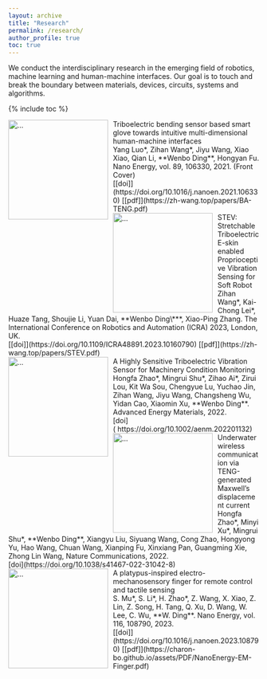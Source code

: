 ```yaml
---
layout: archive
title: "Research"
permalink: /research/
author_profile: true
toc: true
---
```


We conduct the interdisciplinary research in the emerging field of robotics, machine learning and human-machine interfaces. Our goal is to touch and break the boundary between materials, devices, circuits, systems and algorithms.

{% include toc %}

<!-- # Research Keywords -->

<!-- <br />
<img align="center" width="800" src="{{ site.url }}/images/WordCloudResearch.png" alt="...">
<br />
 -->
<!-- # Tactile sensing
<img align="left" width="200" style="margin-right: 10px" src="{{ site.url }}/images/research/ziwu_ICRA2024.gif" alt="...">
SATac: A Thermoluminescence Enabled Tactile Sensor for Concurrent Perception of Temperature, Pressure, and Shear<br />
Z. Song*, R. Yu*, X. Zhang, K. Sou, S. Mu, D. Peng, X. Zhang, **W. Ding**. The International Conference on Robotics and Automation (ICRA) 2024.<br />
[[paper]](https://arxiv.org/abs/2402.00585)<br /> -->

<img align="left" width="200" style="margin-right: 10px" src="{{ site.url }}/images/research/BA-TENG.gif" alt="...">
Triboelectric bending sensor based smart glove towards intuitive multi-dimensional human-machine interfaces<br />
Yang Luo*, Zihan Wang*, Jiyu Wang, Xiao Xiao, Qian Li, **Wenbo Ding**, Hongyan Fu. Nano Energy, vol. 89, 106330, 2021. (Front Cover)<br />
[[doi]](https://doi.org/10.1016/j.nanoen.2021.106330) [[pdf]](https://zh-wang.top/papers/BA-TENG.pdf)<br />

<img align="left" width="200" style="margin-right: 10px" src="{{ site.url }}/images/research/STEV.gif" alt="...">
STEV: Stretchable Triboelectric E-skin enabled Proprioceptive Vibration Sensing for Soft Robot<br />
Zihan Wang*, Kai-Chong Lei*, Huaze Tang, Shoujie Li, Yuan Dai, **Wenbo Ding\***, Xiao-Ping Zhang. The International Conference on Robotics and Automation (ICRA) 2023, London, UK.<br />
[[doi]](https://doi.org/10.1109/ICRA48891.2023.10160790) [[pdf]](https://zh-wang.top/papers/STEV.pdf)<br />

<img align="left" width="200" style="margin-right: 10px" src="{{ site.url }}/images/research/vs-teng.gif" alt="...">
A Highly Sensitive Triboelectric Vibration Sensor for Machinery Condition Monitoring <br />
Hongfa Zhao*, Mingrui Shu*, Zihao Ai*, Zirui Lou, Kit Wa Sou, Chengyue Lu, Yuchao Jin, Zihan Wang, Jiyu Wang, Changsheng Wu, Yidan Cao, Xiaomin Xu, **Wenbo Ding**. Advanced Energy Materials, 2022. <br />
[doi]( https://doi.org/10.1002/aenm.202201132)<br />

<img align="left" width="200" style="margin-right: 10px" src="{{ site.url }}/images/research/underwater.gif" alt="...">
Underwater wireless communication via TENG-generated Maxwell’s displacement current <br />
Hongfa Zhao*, Minyi Xu*, Mingrui Shu*, **Wenbo Ding**, Xiangyu Liu, Siyuang Wang, Cong Zhao, Hongyong Yu, Hao Wang, Chuan Wang, Xianping Fu, Xinxiang Pan, Guangming Xie, Zhong Lin Wang, Nature Communications, 2022. <br />
[doi](https://doi.org/10.1038/s41467-022-31042-8) <br />

<img align="left" width="200" style="margin-right: 10px" src="{{ site.url }}/images/research/EM-finger.gif" alt="...">
A platypus-inspired electro-mechanosensory finger for remote control and tactile sensing <br />
S. Mu*, S. Li*, H. Zhao*, Z. Wang, X. Xiao, Z. Lin, Z. Song, H. Tang, Q. Xu, D. Wang, W. Lee, C. Wu, **W. Ding**.  Nano Energy, vol. 116, 108790, 2023. <br />
[[doi]](https://doi.org/10.1016/j.nanoen.2023.108790) [[pdf]](https://charon-bo.github.io/assets/PDF/NanoEnergy-EM-Finger.pdf)<br />